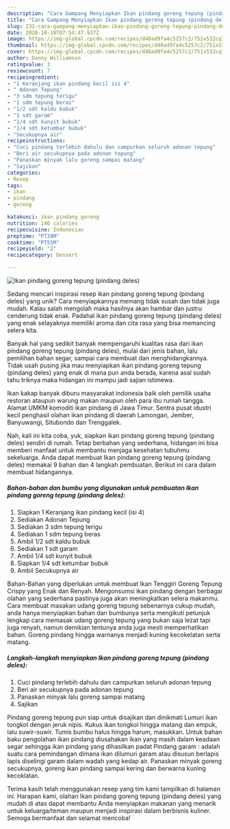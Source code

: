 ```yaml
---
description: "Cara Gampang Menyiapkan Ikan pindang goreng tepung (pindang deles), Enak"
title: "Cara Gampang Menyiapkan Ikan pindang goreng tepung (pindang deles), Enak"
slug: 232-cara-gampang-menyiapkan-ikan-pindang-goreng-tepung-pindang-deles-enak
date: 2020-10-10T07:54:47.937Z
image: https://img-global.cpcdn.com/recipes/d48ad9fa4c5257c2/751x532cq70/ikan-pindang-goreng-tepung-pindang-deles-foto-resep-utama.jpg
thumbnail: https://img-global.cpcdn.com/recipes/d48ad9fa4c5257c2/751x532cq70/ikan-pindang-goreng-tepung-pindang-deles-foto-resep-utama.jpg
cover: https://img-global.cpcdn.com/recipes/d48ad9fa4c5257c2/751x532cq70/ikan-pindang-goreng-tepung-pindang-deles-foto-resep-utama.jpg
author: Danny Williamson
ratingvalue: 3
reviewcount: 7
recipeingredient:
- "1 Keranjang ikan pindang kecil isi 4"
- " Adonan Tepung"
- "3 sdm tepung terigu"
- "1 sdm tepung beras"
- "1/2 sdt kaldu bubuk"
- "1 sdt garam"
- "1/4 sdt kunyit bubuk"
- "1/4 sdt ketumbar bubuk"
- "Secukupnya air"
recipeinstructions:
- "Cuci pindang terlebih dahulu dan campurkan seluruh adonan tepung"
- "Beri air secukupnya pada adonan tepung"
- "Panaskan minyak lalu goreng sampai matang"
- "Sajikan"
categories:
- Resep
tags:
- ikan
- pindang
- goreng

katakunci: ikan pindang goreng 
nutrition: 146 calories
recipecuisine: Indonesian
preptime: "PT28M"
cooktime: "PT55M"
recipeyield: "2"
recipecategory: Dessert

---
```



![Ikan pindang goreng tepung (pindang deles)](https://img-global.cpcdn.com/recipes/d48ad9fa4c5257c2/751x532cq70/ikan-pindang-goreng-tepung-pindang-deles-foto-resep-utama.jpg)

Sedang mencari inspirasi resep ikan pindang goreng tepung (pindang deles) yang unik? Cara menyiapkannya memang tidak susah dan tidak juga mudah. Kalau salah mengolah maka hasilnya akan hambar dan justru cenderung tidak enak. Padahal ikan pindang goreng tepung (pindang deles) yang enak selayaknya memiliki aroma dan cita rasa yang bisa memancing selera kita.

Banyak hal yang sedikit banyak mempengaruhi kualitas rasa dari ikan pindang goreng tepung (pindang deles), mulai dari jenis bahan, lalu pemilihan bahan segar, sampai cara membuat dan menghidangkannya. Tidak usah pusing jika mau menyiapkan ikan pindang goreng tepung (pindang deles) yang enak di mana pun anda berada, karena asal sudah tahu triknya maka hidangan ini mampu jadi sajian istimewa.

Ikan kakap banyak diburu masyarakat indonesia baik oleh pemilik usaha restoran ataupun warung makan maupun oleh para ibu rumah tangga. Alamat UMKM komoditi ikan pindang di Jawa Timur. Sentra pusat idustri kecil penghasil olahan ikan pindang di daerah Lamongan, Jember, Banyuwangi, Situbondo dan Trenggalek.


Nah, kali ini kita coba, yuk, siapkan ikan pindang goreng tepung (pindang deles) sendiri di rumah. Tetap berbahan yang sederhana, hidangan ini bisa memberi manfaat untuk membantu menjaga kesehatan tubuhmu sekeluarga. Anda dapat membuat Ikan pindang goreng tepung (pindang deles) memakai 9 bahan dan 4 langkah pembuatan. Berikut ini cara dalam membuat hidangannya.

<!--inarticleads1-->

##### Bahan-bahan dan bumbu yang digunakan untuk pembuatan Ikan pindang goreng tepung (pindang deles):

1. Siapkan 1 Keranjang ikan pindang kecil (isi 4)
1. Sediakan  Adonan Tepung
1. Sediakan 3 sdm tepung terigu
1. Sediakan 1 sdm tepung beras
1. Ambil 1/2 sdt kaldu bubuk
1. Sediakan 1 sdt garam
1. Ambil 1/4 sdt kunyit bubuk
1. Siapkan 1/4 sdt ketumbar bubuk
1. Ambil Secukupnya air


Bahan-Bahan yang diperlukan untuk membuat Ikan Tenggiri Goreng Tepung Crispy yang Enak dan Renyah. Mengonsumsi ikan pindang dengan berbagai olahan yang sederhana pastinya juga akan meningkatkan selera makanmu. Cara membuat masakan udang goreng tepung sebenarnya cukup mudah, anda hanya menyiapkan bahan dan bumbunya serta mengikuti petunjuk lengkap cara memasak udang goreng tepung yang bukan saja lezat tapi juga renyah, namun demikian tentunya anda juga mesti memperhatikan bahan. Goreng pindang hingga warnanya menjadi kuning kecokelatan serta matang. 

<!--inarticleads2-->

##### Langkah-langkah menyiapkan Ikan pindang goreng tepung (pindang deles):

1. Cuci pindang terlebih dahulu dan campurkan seluruh adonan tepung
1. Beri air secukupnya pada adonan tepung
1. Panaskan minyak lalu goreng sampai matang
1. Sajikan


Pindang goreng tepung pun siap untuk disajikan dan dinikmati Lumuri ikan tongkol dengan jeruk nipis. Kukus ikan tongkol hingga matang dan empuk, lalu suwir-suwir. Tumis bumbu halus hingga harum, masukkan. Untuk bahan baku pengolahan ikan pindang diusahakan ikan yang masih dalam keadaan segar sehingga ikan pindang yang dihasilkan padat Pindang garam : adalah suatu cara pemindangan dimana ikan dilumuri garam atau disusun berlapis lapis diselingi garam dalam wadah yang kedap air. Panaskan minyak goreng secukupnya, goreng ikan pindang sampai kering dan berwarna kuning kecoklatan. 

Terima kasih telah menggunakan resep yang tim kami tampilkan di halaman ini. Harapan kami, olahan Ikan pindang goreng tepung (pindang deles) yang mudah di atas dapat membantu Anda menyiapkan makanan yang menarik untuk keluarga/teman maupun menjadi inspirasi dalam berbisnis kuliner. Semoga bermanfaat dan selamat mencoba!
